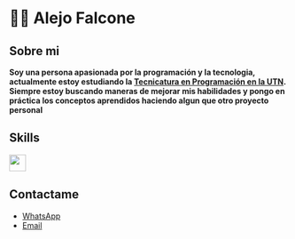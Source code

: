 # 🧑‍💻 Alejo Falcone

## Sobre mi
**Soy una persona apasionada por la programación y la tecnologia, actualmente estoy estudiando la [Tecnicatura en Programación en la UTN](https://extensionfra.com.ar/courses/tecnicatura-en-programacion-ingreso/). Siempre estoy buscando maneras de mejorar mis habilidades y pongo en práctica los conceptos aprendidos haciendo algun que otro proyecto personal**

## Skills

<img alig = "left" width="30px" style= "padding-wigth:10px;" src="https://cdn.jsdelivr.net/gh/devicons/devicon/icons/python/python-original.svg" />

## Contactame
- [WhatsApp](https://wa.me/542281305392)
- [Email](alejofalcone60@gmail.com)


